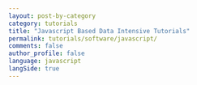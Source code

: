 ```yaml
---
layout: post-by-category
category: tutorials
title: "Javascript Based Data Intensive Tutorials"
permalink: tutorials/software/javascript/
comments: false
author_profile: false
language: javascript
langSide: true
---
```

